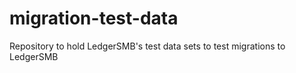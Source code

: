 # migration-test-data
Repository to hold LedgerSMB's test data sets to test migrations to LedgerSMB
